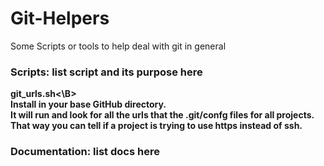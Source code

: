 # Git-Helpers
Some Scripts or tools to help deal with git in general

### Scripts: list script and its purpose here
<B>git_urls.sh<\B><br>
  Install in your base GitHub directory.<br>
  It will run and look for all the urls that the .git/confg files for all projects.<br>
  That way you can tell if a project is trying to use https instead of ssh.<br>
  
### Documentation: list docs here

